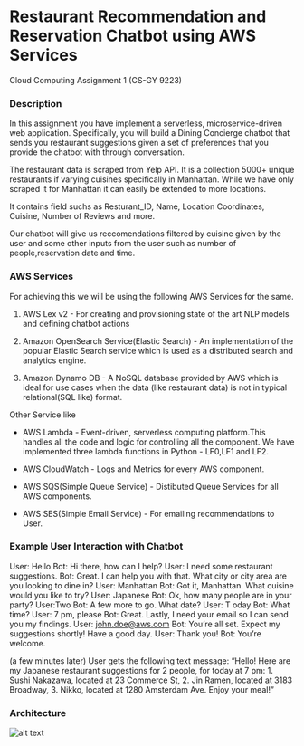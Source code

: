 # Restaurant Recommendation and Reservation Chatbot using AWS Services
Cloud Computing Assignment 1 (CS-GY 9223)

### Description
In this assignment you have implement a serverless, microservice-driven web application. Specifically, you will build a Dining Concierge chatbot that sends you restaurant suggestions given a set of preferences that you provide the chatbot with through conversation.

The restaurant data is scraped from Yelp API. It is a collection 5000+ unique restaurants if varying cuisines specifically in Manhattan. While we have only scraped it for Manhattan it can easily be extended to more locations.

It contains field suchs as Resturant_ID, Name, Location Coordinates, Cuisine, Number of Reviews and more.

Our chatbot will give us reccomendations filtered by cuisine given by the user and some other inputs from the user such as number of people,reservation date and time.

### AWS Services
For achieving this we will be using the following AWS Services for the same.

1. AWS Lex v2 - For creating and provisioning state of the art NLP models and defining chatbot actions

2. Amazon OpenSearch Service(Elastic Search) - An implementation of the popular Elastic Search service which is used as a distributed search and analytics engine.

3. Amazon Dynamo DB -  A NoSQL database provided by AWS which is ideal for use cases when the data (like restaurant data) is not in typical relational(SQL like) format.

Other Service like

- AWS Lambda - Event-driven, serverless computing platform.This handles all the code and logic for controlling all the component. We have implemented three lambda functions in Python - LF0,LF1 and LF2.

- AWS CloudWatch - Logs and Metrics for every AWS component.

- AWS SQS(Simple Queue Service) - Distibuted Queue Services for all AWS components.

- AWS SES(Simple Email Service) - For emailing recommendations to User.

### Example User Interaction with Chatbot

User: Hello
Bot: Hi there, how can I help?
User: I need some restaurant suggestions.
Bot: Great. I can help you with that. What city or city area are you looking to dine in?
User: Manhattan
Bot: Got it, Manhattan. What cuisine would you like to try?
User: Japanese
Bot: Ok, how many people are in your party?
User:Two
Bot: A few more to go. What date?
User: T oday
Bot: What time?
User: 7 pm, please
Bot: Great. Lastly, I need your email so I can send you my findings.
User: john.doe@aws.com
Bot: You’re all set. Expect my suggestions shortly! Have a good day.
User: Thank you!
Bot: You’re welcome.

(a few minutes later)
User gets the following text message:
“Hello! Here are my Japanese restaurant suggestions for 2 people, for today at 7 pm: 1. Sushi Nakazawa, located at 23 Commerce St, 2. Jin Ramen, located at 3183 Broadway, 3. Nikko, located at 1280 Amsterdam Ave. Enjoy your meal!”

### Architecture

![alt text](https://github.com/abhishek66642/Restaurant-Recommendation-Chatbot-Cloud/blob/main/images/Architecture.png)
